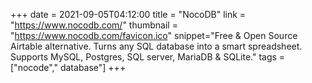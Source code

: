 +++
date = 2021-09-05T04:12:00
title = "NocoDB"
link = "https://www.nocodb.com/"
thumbnail = "https://www.nocodb.com/favicon.ico"
snippet="Free & Open Source Airtable alternative. Turns any SQL database into a smart spreadsheet. Supports MySQL, Postgres, SQL server, MariaDB & SQLite."
tags = ["nocode"," database"]
+++
